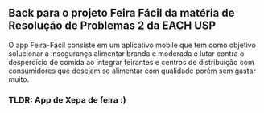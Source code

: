 ## Back para o projeto Feira Fácil da matéria de Resolução de Problemas 2 da EACH USP

O app Feira-Fácil consiste em um aplicativo mobile que tem como objetivo solucionar a insegurança alimentar branda e moderada e lutar contra o desperdício de comida ao integrar feirantes e centros de distribuição com consumidores que desejam se alimentar com qualidade porém sem gastar muito. 

### TLDR: App de Xepa de feira :) 